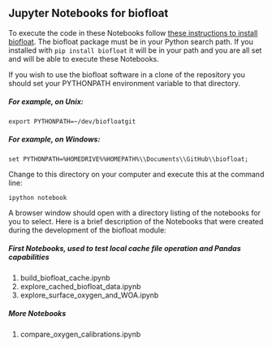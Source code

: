 Jupyter Notebooks for biofloat 
------------------------------

To execute the code in these Notebooks follow [these instructions to install biofloat](../README.md).
The biofloat package must be in your Python search path.  If you installed with `pip install biofloat`
it will be in your path and you are all set and will be able to execute these Notebooks.  

If you wish to use the biofloat software in a clone of the repository you should set your 
PYTHONPATH environment variable to that directory.

#####  For example, on Unix:

    export PYTHONPATH=~/dev/biofloatgit

#####  For example, on Windows:

    set PYTHONPATH=%HOMEDRIVE%%HOMEPATH%\\Documents\\GitHub\\biofloat;

Change to this directory on your computer and execute this at the command line:

    ipython notebook

A browser window should open with a directory listing of the notebooks for you to select. 
Here is a brief description of the Notebooks that were created during the development 
of the biofloat module:

#####  First Notebooks, used to test local cache file operation and Pandas capabilities
1. build_biofloat_cache.ipynb
2. explore_cached_biofloat_data.ipynb
3. explore_surface_oxygen_and_WOA.ipynb

##### More Notebooks
1. compare_oxygen_calibrations.ipynb

